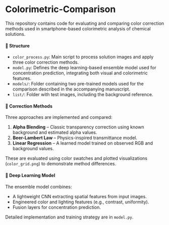 # Colorimetric-Comparison

This repository contains code for evaluating and comparing color correction methods used in smartphone-based colorimetric analysis of chemical solutions.

#### 📂 Structure

- `color_process.py`: Main script to process solution images and apply three color correction methods.
- `model.py`: Defines the deep learning-based ensemble model used for concentration prediction, integrating both visual and colorimetric features.
- `models/`: Folder containing two pre-trained models used for the comparison described in the accompanying manuscript.
- `list/`: Folder with test images, including the background reference.

#### 🧪 Correction Methods

Three approaches are implemented and compared:

1. **Alpha Blending** – Classic transparency correction using known background and estimated alpha values.
2. **Beer-Lambert Law** – Physics-inspired transmittance model.
3. **Linear Regression** – A learned model trained on observed RGB and background values.

These are evaluated using color swatches and plotted visualizations (`color_grid.png`) to demonstrate method differences.

#### 🧠 Deep Learning Model

The ensemble model combines:

- A lightweight CNN extracting spatial features from input images.
- Engineered color and lighting features (e.g., contrast, uniformity).
- Fusion layers for concentration prediction.

Detailed implementation and training strategy are in `model.py`.